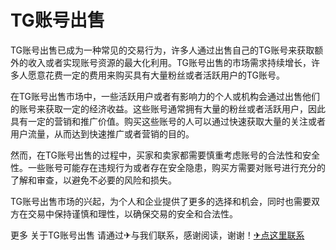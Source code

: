 # TG账号出售

TG账号出售已成为一种常见的交易行为，许多人通过出售自己的TG账号来获取额外的收入或者实现账号资源的最大化利用。TG账号出售的市场需求持续增长，许多人愿意花费一定的费用来购买具有大量粉丝或者活跃用户的TG账号。

在TG账号出售市场中，一些活跃用户或者有影响力的个人或机构会通过出售他们的账号来获取一定的经济收益。这些账号通常拥有大量的粉丝或者活跃用户，因此具有一定的营销和推广价值。购买这些账号的人可以通过快速获取大量的关注或者用户流量，从而达到快速推广或者营销的目的。

然而，在TG账号出售的过程中，买家和卖家都需要慎重考虑账号的合法性和安全性。一些账号可能存在违规行为或者存在安全隐患，购买方需要对账号进行充分的了解和审查，以避免不必要的风险和损失。

TG账号出售市场的兴起，为个人和企业提供了更多的选择和机会，同时也需要双方在交易中保持谨慎和理性，以确保交易的安全和合法性。

更多 关于TG账号出售 请通过✈与我们联系，感谢阅读，谢谢！[✈点这里联系](https://b.k02.cc)